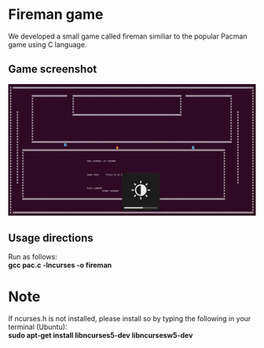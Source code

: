 # Fireman game
We developed a small game called fireman similiar to the popular Pacman game using C language.

## Game screenshot 
![Image](Fireman.png)

## Usage directions
Run as follows:\
**gcc pac.c -lncurses -o fireman**


# Note
If ncurses.h is not installed, please install so by typing the following in your terminal (Ubuntu):\
**sudo apt-get install libncurses5-dev libncursesw5-dev**
